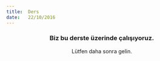 ```yaml
---
title:  Ders
date:   22/10/2016
---
```


### <center>Biz bu derste üzerinde çalışıyoruz.</center>
<center>Lütfen daha sonra gelin.</center>